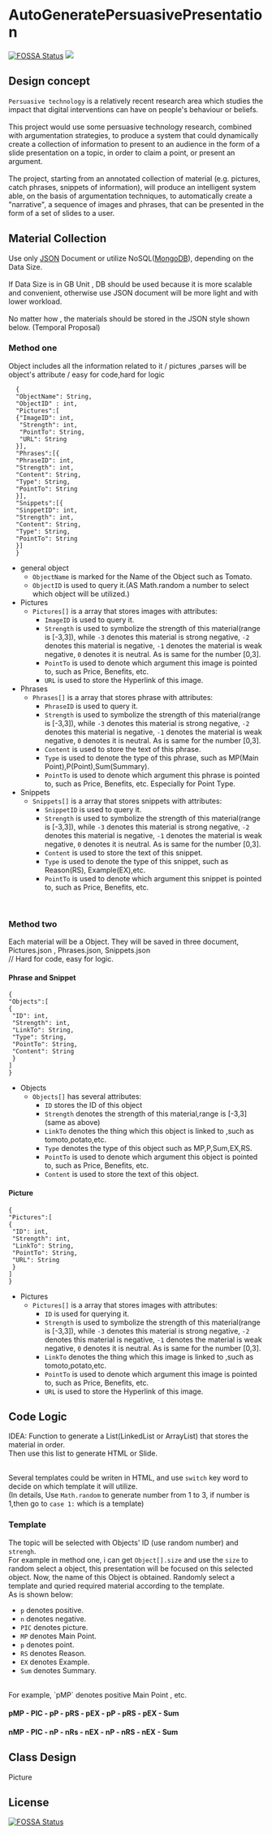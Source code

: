 # AutoGeneratePersuasivePresentation
[![FOSSA Status](https://app.fossa.io/api/projects/git%2Bgithub.com%2FPikKACHUU%2FAutoGenerateArgumentation.svg?type=shield)](https://app.fossa.io/projects/git%2Bgithub.com%2FPikKACHUU%2FAutoGenerateArgumentation?ref=badge_shield)
[![](https://img.shields.io/github/followers/PikKACHUU.svg?style=social&label=Follow%20Me)](https://github.com/PikKACHUU)

## Design concept

`Persuasive technology` is a relatively recent research area which studies the impact that digital interventions can have  on people's behaviour or beliefs.<br><br>
This project would use some persuasive technology research, combined with argumentation strategies, to produce a system that could dynamically create a collection of information to present to an audience in the form of a slide presentation on a topic, in order to claim a point, or present an argument. <br><br>
The project, starting from an annotated collection of  material (e.g. pictures, catch phrases, snippets of information), will produce an intelligent system able, on the basis of argumentation techniques, to automatically create a "narrative", a sequence of images and phrases, that can be  presented in the form of a set of slides to a user. 

## Material Collection

Use only [JSON](http://www.json.org "JSON") Document or utilize NoSQL([MongoDB](https://www.mongodb.com "MongoDB")), depending on the Data Size. <br><br>
If Data Size is in GB Unit , DB should be used because it is more scalable and convenient, otherwise use JSON document will be more light and with lower workload. <br><br>
No matter how , the materials should be stored in the JSON style shown below. (Temporal Proposal)

### Method one

Object includes all the information related to it / pictures ,parses will be object's attribute / easy for code,hard for logic

```
  {
  "ObjectName": String,
  "ObjectID" : int,
  "Pictures":[
  {"ImageID": int,
   "Strength": int,
   "PointTo": String,
   "URL": String
  }],
  "Phrases":[{
  "PhraseID": int,
  "Strength": int,
  "Content": String,
  "Type": String,
  "PointTo": String
  }],
  "Snippets":[{
  "SinppetID": int,
  "Strength": int,
  "Content": String,
  "Type": String,
  "PointTo": String
  }]
  }  
  ```

* general object
  * `ObjectName` is marked for the Name of the Object such as Tomato.
  * `ObjectID` is used to query it.(AS Math.random a number to select which object will be utilized.) 
* Pictures
  * `Pictures[]` is a array that stores images with attributes:
    * `ImageID` is used to query it.
    * `Strength` is used to symbolize the strength of this material(range is [-3,3]), while `-3` denotes this material is    strong negative, `-2` denotes this material is negative, `-1` denotes the material is weak negative, `0` denotes it is neutral. As is same for the number [0,3].
    * `PointTo` is used to denote which argument this image is pointed to, such as Price, Benefits, etc.
    * `URL` is used to store the Hyperlink of this image.
* Phrases
  * `Phrases[]` is a array that stores phrase with attributes:
    * `PhraseID` is used to query it.
    * `Strength` is used to symbolize the strength of this material(range is [-3,3]), while `-3` denotes this material is strong negative, `-2` denotes this material is negative, `-1` denotes the material is weak negative, `0` denotes it is neutral. As is same for the number [0,3]. 
    * `Content` is used to store the text of this phrase.
    * `Type` is used to denote the type of this phrase, such as MP(Main Point),P(Point),Sum(Summary).
    * `PointTo` is used to denote which argument this phrase is pointed to, such as Price, Benefits, etc. Especially for Point Type.
* Snippets
  * `Snippets[]` is a array that stores snippets with attributes:
    * `SnippetID` is used to query it.
    * `Strength` is used to symbolize the strength of this material(range is [-3,3]), while `-3` denotes this material is strong negative, `-2` denotes this material is negative, `-1` denotes the material is weak negative, `0` denotes it is neutral. As is same for the number [0,3]. 
    * `Content` is used to store the text of this snippet.
    * `Type` is used to denote the type of this snippet, such as Reason(RS), Example(EX),etc.
    * `PointTo` is used to denote which argument this snippet is pointed to, such as Price, Benefits, etc.
<br>

### Method two

Each material will be a Object. They will be saved in three document, Pictures.json , Phrases.json, Snippets.json <br> 
// Hard for code, easy for logic.

#### Phrase and Snippet

```
{
"Objects":[
{
 "ID": int,
 "Strength": int,
 "LinkTo": String,
 "Type": String,
 "PointTo": String,
 "Content": String
 }
]
}
```

* Objects
  * `Objects[]` has several attributes:
    * `ID`  stores the ID of this object
    * `Strength` denotes the strength of this material,range is [-3,3] (same as above)
    * `LinkTo` denotes the thing which this object is linked to ,such as tomoto,potato,etc.
    * `Type` denotes the type of this object such as MP,P,Sum,EX,RS.
    * `PointTo` is used to denote which argument this object is pointed to, such as Price, Benefits, etc.
    * `Content` is used to store the text of this object.

#### Picture

```
{
"Pictures":[
{
 "ID": int,
 "Strength": int,
 "LinkTo": String,
 "PointTo": String,
 "URL": String
 }
]
}
```

* Pictures
  * `Pictures[]` is a array that stores images with attributes:
    * `ID` is used for querying it.
    * `Strength` is used to symbolize the strength of this material(range is [-3,3]), while `-3` denotes this material is strong negative, `-2` denotes this material is negative, `-1` denotes the material is weak negative, `0` denotes it is neutral. As is same for the number [0,3].
    * `LinkTo` denotes the thing which this image is linked to ,such as tomoto,potato,etc.
    * `PointTo` is used to denote which argument this image is pointed to, such as Price, Benefits, etc.
    * `URL` is used to store the Hyperlink of this image.

## Code Logic

IDEA: Function to generate a List(LinkedList or ArrayList) that stores the material in order. <br>
      Then use this list to generate HTML or Slide. <br><br>

 Several templates could be writen in HTML,  and use `switch` key word to decide on which template it will utilize. <br>
(In details, Use `Math.random` to generate number from 1 to 3, if number is 1,then go to `case 1:` which is a template)<br>

### Template

The topic will be selected with Objects' ID (use random number) and `strengh`. <br>
For example in method one, i can get `Object[].size` and use the `size` to random select a object, this presentation will be focused on this selected object. Now, the name of this Object is obtained. Randomly select a template and quried required material according to the template.<br>
As is shown below:

* `p` denotes positive.
* `n` denotes negative.
* `PIC` denotes picture.
* `MP` denotes Main Point.
* `p` denotes point.
* `RS` denotes Reason.
* `EX` denotes Example.
* `Sum` denotes Summary.
<br>
For example, `pMP` denotes positive Main Point , etc.

#### pMP - PIC - pP - pRS - pEX - pP - pRS - pEX - Sum

#### nMP - PIC - nP - nRs - nEX - nP - nRS - nEX - Sum 

## Class Design

Picture



## License
[![FOSSA Status](https://app.fossa.io/api/projects/git%2Bgithub.com%2FPikKACHUU%2FAutoGenerateArgumentation.svg?type=large)](https://app.fossa.io/projects/git%2Bgithub.com%2FPikKACHUU%2FAutoGenerateArgumentation?ref=badge_large)
